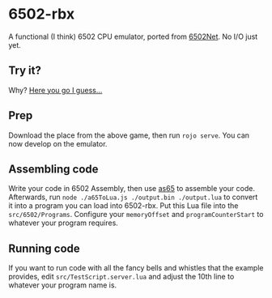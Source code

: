 # 6502-rbx
A functional (I think) 6502 CPU emulator, ported from [6502Net](https://github.com/aaronmell/6502Net). No I/O just yet.

## Try it?
Why? [Here you go I guess...](https://www.roblox.com/games/8144510365/6502-CPU)

## Prep
Download the place from the above game, then run `rojo serve`. You can now develop on the emulator.

## Assembling code
Write your code in 6502 Assembly, then use [as65](http://www.kingswood-consulting.co.uk/assemblers/) to assemble your code.
Afterwards, run `node ./a65ToLua.js ./output.bin ./output.lua` to convert it into a program you can load into 6502-rbx.
Put this Lua file into the `src/6502/Programs`. Configure your `memoryOffset` and `programCounterStart` to whatever your
program requires.

## Running code
If you want to run code with all the fancy bells and whistles that the example provides, edit `src/TestScript.server.lua`
and adjust the 10th line to whatever your program name is.
